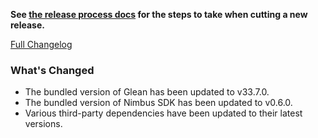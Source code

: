 **See [the release process docs](docs/howtos/cut-a-new-release.md) for the steps to take when cutting a new release.**

[Full Changelog](https://github.com/mozilla/application-services/compare/v67.1.0...main)

### What's Changed

- The bundled version of Glean has been updated to v33.7.0.
- The bundled version of Nimbus SDK has been updated to v0.6.0.
- Various third-party dependencies have been updated to their latest versions.